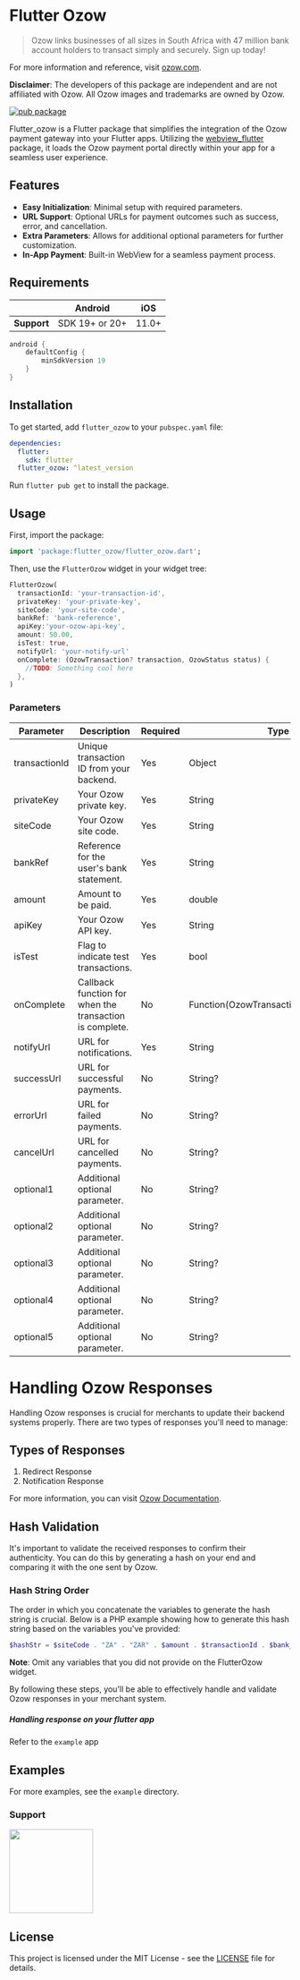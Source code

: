 # Flutter Ozow

> Ozow links businesses of all sizes in South Africa with 47 million bank account holders to transact simply and securely. Sign up today!

For more information and reference, visit [ozow.com](https://ozow.com/).

**Disclaimer**: The developers of this package are independent and are not affiliated with Ozow. All Ozow images and trademarks are owned by Ozow.


[![pub package](https://img.shields.io/pub/v/flutter_ozow.svg)](https://pub.dev/packages/flutter_ozow)

Flutter_ozow is a Flutter package that simplifies the integration of the Ozow payment gateway into your Flutter apps. Utilizing the [webview_flutter](https://pub.dev/packages/webview_flutter) package, it loads the Ozow payment portal directly within your app for a seamless user experience.

## Features

- **Easy Initialization**: Minimal setup with required parameters.
- **URL Support**: Optional URLs for payment outcomes such as success, error, and cancellation.
- **Extra Parameters**: Allows for additional optional parameters for further customization.
- **In-App Payment**: Built-in WebView for a seamless payment process.

## Requirements

|             | Android        | iOS   |
|-------------|----------------|-------|
| **Support** | SDK 19+ or 20+ | 11.0+ |

```groovy
android {
    defaultConfig {
        minSdkVersion 19
    }
}
```

## Installation

To get started, add `flutter_ozow` to your `pubspec.yaml` file:

```yaml
dependencies:
  flutter:
    sdk: flutter
  flutter_ozow: ^latest_version
```

Run `flutter pub get` to install the package.

## Usage

First, import the package:

```dart
import 'package:flutter_ozow/flutter_ozow.dart';
```

Then, use the `FlutterOzow` widget in your widget tree:

```dart
FlutterOzow(
  transactionId: 'your-transaction-id',
  privateKey: 'your-private-key',
  siteCode: 'your-site-code',
  bankRef: 'bank-reference',
  apiKey:'your-ozow-api-key',
  amount: 50.00,
  isTest: true,
  notifyUrl: 'your-notify-url'
  onComplete: (OzowTransaction? transaction, OzowStatus status) {
    //TODO: Something cool here    
  },
)
```

### Parameters

| Parameter      | Description   | Required  | Type   |
| --------------|---------------|-----------|--------|
| transactionId | Unique transaction ID from your backend. | Yes | Object |
| privateKey    | Your Ozow private key. | Yes | String |
| siteCode      | Your Ozow site code. | Yes | String |
| bankRef       | Reference for the user's bank statement. | Yes | String |
| amount        | Amount to be paid. | Yes | double |
| apiKey        | Your Ozow API key. | Yes | String |
| isTest        | Flag to indicate test transactions. | Yes | bool  |
| onComplete    | Callback function for when the transaction is complete. | No  | Function(OzowTransaction?,OzowStatus)? |
| notifyUrl     | URL for notifications. | Yes  | String |
| successUrl    | URL for successful payments. | No  | String? |
| errorUrl      | URL for failed payments. | No  | String? |
| cancelUrl     | URL for cancelled payments. | No  | String? |
| optional1     | Additional optional parameter. | No  | String? |
| optional2     | Additional optional parameter. | No  | String? |
| optional3     | Additional optional parameter. | No  | String? |
| optional4     | Additional optional parameter. | No  | String? |
| optional5     | Additional optional parameter. | No  | String? |

# Handling Ozow Responses

Handling Ozow responses is crucial for merchants to update their backend systems properly. There are two types of responses you'll need to manage:

## Types of Responses

1. Redirect Response
2. Notification Response

For more information, you can visit [Ozow Documentation](https://hub.ozow.com/docs/step-2-process-ozow-response).

## Hash Validation

It's important to validate the received responses to confirm their authenticity. You can do this by generating a hash on your end and comparing it with the one sent by Ozow.

### Hash String Order

The order in which you concatenate the variables to generate the hash string is crucial. Below is a PHP example showing how to generate this hash string based on the variables you've provided:

```php
$hashStr = $siteCode . "ZA" . "ZAR" . $amount . $transactionId . $bank_reference . $customer . $optional1 . $optional2 . $optional3 . $optional4 . $optional5 . $notifyUrl . $successUrl . $errorUrl . $cancelUrl . $isTest . $privateKey;
```

**Note**: Omit any variables that you did not provide on the FlutterOzow widget.

By following these steps, you'll be able to effectively handle and validate Ozow responses in your merchant system.

##### Handling response on your flutter app
Refer to the `example` app

## Examples

For more examples, see the `example` directory.

### Support
<a href="https://www.buymeacoffee.com/misomenze"><img src="https://cdn.buymeacoffee.com/buttons/v2/default-yellow.png" width="150" /></a>
## License

This project is licensed under the MIT License - see the [LICENSE](https://github.com/Miso-0/flutter_ozow/blob/main/flutter_ozow/LICENSE) file for details.
